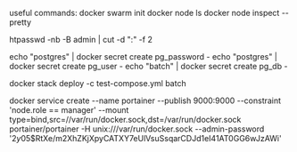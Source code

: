 useful commands:
docker swarm init
docker node ls
docker node inspect <NODEID> --pretty

htpasswd -nb -B admin <password> | cut -d ":" -f 2

echo "postgres" | docker secret create pg_password -
echo "postgres" | docker secret create pg_user -
echo "batch" | docker secret create pg_db -



docker stack deploy -c test-compose.yml batch

docker service create --name portainer     --publish 9000:9000     --constraint 'node.role == manager'     --mount type=bind,src=//var/run/docker.sock,dst=/var/run/docker.sock     portainer/portainer     -H unix:///var/run/docker.sock --admin-password '$2y$05$RtXe/m2XhZKjXpyCATXY7eUlVsuSsqarCDJd1eI41AT0GG6wJzAWi'